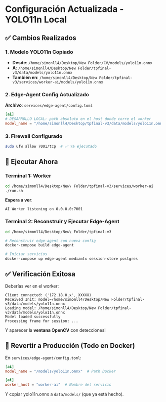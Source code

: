 # Configuración Actualizada - YOLO11n Local

## ✅ Cambios Realizados

### 1. Modelo YOLO11n Copiado
- **Desde**: `/home/simonll4/Desktop/New Folder/CV/models/yolo11n.onnx`
- **A**: `/home/simonll4/Desktop/New Folder/tpfinal-v3/data/models/yolo11n.onnx`
- **También en**: `/home/simonll4/Desktop/New Folder/tpfinal-v3/services/worker-ai/models/yolo11n.onnx`

### 2. Edge-Agent Config Actualizado
**Archivo**: `services/edge-agent/config.toml`

```toml
[ai]
# DESARROLLO LOCAL: path absoluto en el host donde corre el worker
model_name = "/home/simonll4/Desktop/tpfinal-v3/data/models/yolo11n.onnx"
```

### 3. Firewall Configurado
```bash
sudo ufw allow 7001/tcp  # ✅ Ya ejecutado
```

## 🚀 Ejecutar Ahora

### Terminal 1: Worker
```bash
cd /home/simonll4/Desktop/New\ Folder/tpfinal-v3/services/worker-ai
./run.sh
```

**Espera a ver**:
```
AI Worker listening on 0.0.0.0:7001
```

### Terminal 2: Reconstruir y Ejecutar Edge-Agent
```bash
cd /home/simonll4/Desktop/New\ Folder/tpfinal-v3

# Reconstruir edge-agent con nueva config
docker-compose build edge-agent

# Iniciar servicios
docker-compose up edge-agent mediamtx session-store postgres
```

## ✅ Verificación Exitosa

Deberías ver en el worker:
```
Client connected: ('172.18.0.x', XXXXX)
Received Init: model=/home/simonll4/Desktop/New Folder/tpfinal-v3/data/models/yolo11n.onnx
Loading model: /home/simonll4/Desktop/New Folder/tpfinal-v3/data/models/yolo11n.onnx
Model loaded successfully
Processing frame for session: ...
```

Y aparecer la **ventana OpenCV** con detecciones!

## 🔄 Revertir a Producción (Todo en Docker)

En `services/edge-agent/config.toml`:
```toml
[ai]
model_name = "/models/yolo11n.onnx"  # Path Docker

[ai]
worker_host = "worker-ai"  # Nombre del servicio
```

Y copiar yolo11n.onnx a `data/models/` (que ya está hecho).
